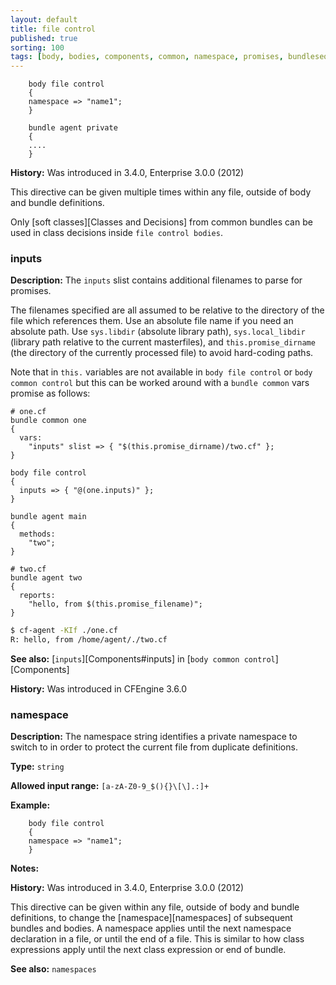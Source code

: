 ```yaml
---
layout: default
title: file control
published: true
sorting: 100
tags: [body, bodies, components, common, namespace, promises, bundlesequence]
---
```



```cf3
    body file control
    {
    namespace => "name1";
    }

    bundle agent private
    {
    ....
    }
```

**History:** Was introduced in 3.4.0, Enterprise 3.0.0 (2012)

This directive can be given multiple times within any file,
outside of body and bundle definitions.

Only [soft classes][Classes and Decisions] from common bundles can
be used in class decisions inside `file control bodies`.

### inputs

**Description:** The `inputs` slist contains additional filenames to parse for promises.

The filenames specified are all assumed to be relative to the directory
of the file which references them. Use an absolute file name if you need an absolute path.
Use `sys.libdir` (absolute library path), `sys.local_libdir` (library path relative to the
current masterfiles), and `this.promise_dirname` (the directory of the currently processed
file) to avoid hard-coding paths.

Note that in `this.` variables are not available in `body file control` or `body common control`
but this can be worked around with a `bundle common` vars promise as follows:

```cf3
# one.cf
bundle common one
{
  vars:
    "inputs" slist => { "$(this.promise_dirname)/two.cf" };
}

body file control
{
  inputs => { "@(one.inputs)" };
}

bundle agent main
{
  methods:
    "two";
}
```

```cf3
# two.cf
bundle agent two
{
  reports:
    "hello, from $(this.promise_filename)";
}
```

```sh
$ cf-agent -KIf ./one.cf
R: hello, from /home/agent/./two.cf
```


**See also:** [`inputs`][Components#inputs] in
[`body common control`][Components]

**History:** Was introduced in CFEngine 3.6.0

### namespace

**Description:** The namespace string identifies a private namespace
to switch to in order to protect the current file from duplicate definitions.

**Type:** `string`

**Allowed input range:** `[a-zA-Z0-9_$(){}\[\].:]+`

**Example:**

```cf3
    body file control
    {
    namespace => "name1";
    }
```

**Notes:**

**History:** Was introduced in 3.4.0, Enterprise 3.0.0 (2012)

This directive can be given within any file, outside of body and bundle
definitions, to change the [namespace][namespaces] of subsequent bundles
and bodies. A namespace applies until the next namespace declaration in a
file, or until the end of a file. This is similar to how class expressions
apply until the next class expression or end of bundle.

**See also:** `namespaces`

